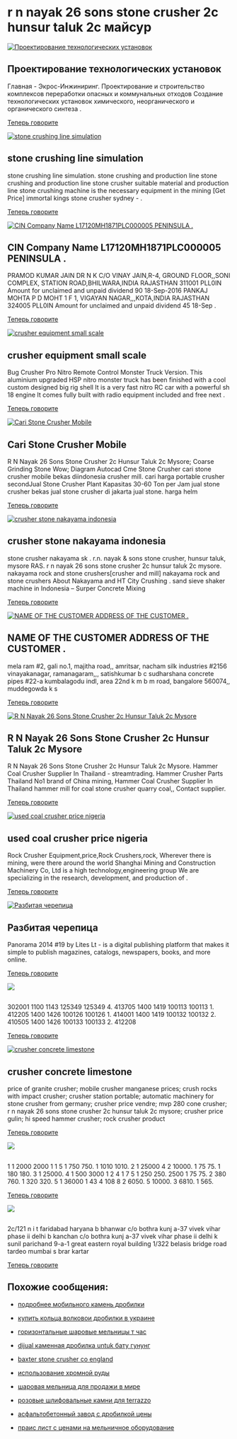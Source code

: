 # r n nayak 26 sons stone crusher 2c hunsur taluk 2c майсур
<a href="https://ru.ecuriezuff.be/products/" target="_blank">![Проектирование технологических установок](https://github.com/millmachine/images/raw/main/487.jpg)</a>
## Проектирование технологических установок
Главная - Экрос-Инжиниринг. Проектирование и строительство комплексов переработки опасных и коммунальных отходов Создание технологических установок химического, неорганического и органического синтеза .
<a href="https://ru.ecuriezuff.be/products/" target="_blank">Теперь говорите</a>
<a href="https://ru.ecuriezuff.be/products/" target="_blank">![stone crushing line simulation](https://github.com/millmachine/images/raw/main/154.jpg)</a>
## stone crushing line simulation
stone crushing line simulation. stone crushing and production line stone crushing and production line stone crusher suitable material and production line stone crushing machine is the necessary equipment in the mining [Get Price] immortal kings stone crusher sydney - .
<a href="https://ru.ecuriezuff.be/products/" target="_blank">Теперь говорите</a>
<a href="https://ru.ecuriezuff.be/products/" target="_blank">![CIN Company Name L17120MH1871PLC000005 PENINSULA .](https://github.com/millmachine/images/raw/main/404.jpg)</a>
## CIN Company Name L17120MH1871PLC000005 PENINSULA .
PRAMOD KUMAR JAIN DR N K C/O VINAY JAIN,R-4, GROUND FLOOR,,SONI COMPLEX, STATION ROAD,BHILWARA,INDIA RAJASTHAN 311001 PLL0IN Amount for unclaimed and unpaid dividend 90 18-Sep-2016 PANKAJ MOHTA P D MOHT 1 F 1, VIGAYAN NAGAR,,,KOTA,INDIA RAJASTHAN 324005 PLL0IN Amount for unclaimed and unpaid dividend 45 18-Sep .
<a href="https://ru.ecuriezuff.be/products/" target="_blank">Теперь говорите</a>
<a href="https://ru.ecuriezuff.be/products/" target="_blank">![crusher equipment small scale](https://github.com/millmachine/images/raw/main/93.jpg)</a>
## crusher equipment small scale
Bug Crusher Pro Nitro Remote Control Monster Truck Version. This aluminium upgraded HSP nitro monster truck has been finished with a cool custom designed big rig shell It is a very fast nitro RC car with a powerful sh 18 engine It comes fully built with radio equipment included and free next .
<a href="https://ru.ecuriezuff.be/products/" target="_blank">Теперь говорите</a>
<a href="https://ru.ecuriezuff.be/products/" target="_blank">![Cari Stone Crusher Mobile](https://github.com/millmachine/images/raw/main/583.jpg)</a>
## Cari Stone Crusher Mobile
R N Nayak 26 Sons Stone Crusher 2c Hunsur Taluk 2c Mysore; Coarse Grinding Stone Wow; Diagram Autocad Cme Stone Crusher  cari stone crusher mobile bekas diindonesia crusher mill. cari harga portable crusher secondJual Stone Crusher Plant Kapasitas 30-60 Ton per Jam jual stone crusher bekas jual stone crusher di jakarta jual stone. harga helm 
<a href="https://ru.ecuriezuff.be/products/" target="_blank">Теперь говорите</a>
<a href="https://ru.ecuriezuff.be/products/" target="_blank">![crusher stone nakayama indonesia](https://github.com/millmachine/images/raw/main/222.jpg)</a>
## crusher stone nakayama indonesia
stone crusher nakayama sk . r.n. nayak & sons stone crusher, hunsur taluk, mysore RAS. r n nayak 26 sons stone crusher 2c hunsur taluk 2c mysore. nakayama rock and stone crushers[crusher and mill] nakayama rock and stone crushers About Nakayama and HT City Crushing . sand sieve shaker machine in Indonesia – Surper Concrete Mixing
<a href="https://ru.ecuriezuff.be/products/" target="_blank">Теперь говорите</a>
<a href="https://ru.ecuriezuff.be/products/" target="_blank">![NAME OF THE CUSTOMER ADDRESS OF THE CUSTOMER .](https://github.com/millmachine/images/raw/main/167.jpg)</a>
## NAME OF THE CUSTOMER ADDRESS OF THE CUSTOMER .
mela ram #2, gali no.1, majitha road,, amritsar, nacham silk industries #2156 vinayakanagar, ramanagaram,,, satishkumar b c sudharshana concrete pipes #22-a kumbalagodu indl, area 22nd k m b m road, bangalore 560074,, muddegowda k s
<a href="https://ru.ecuriezuff.be/products/" target="_blank">Теперь говорите</a>
<a href="https://ru.ecuriezuff.be/products/" target="_blank">![R N Nayak 26 Sons Stone Crusher 2c Hunsur Taluk 2c Mysore](https://github.com/millmachine/images/raw/main/629.jpg)</a>
## R N Nayak 26 Sons Stone Crusher 2c Hunsur Taluk 2c Mysore
R N Nayak 26 Sons Stone Crusher 2c Hunsur Taluk 2c Mysore. Hammer Coal Crusher Supplier In Thailand - streamtrading. Hammer Crusher Parts Thailand No1 brand of China mining, Hammer Coal Crusher Supplier In Thailand hammer mill for coal stone crusher quarry coal,, Contact supplier.
<a href="https://ru.ecuriezuff.be/products/" target="_blank">Теперь говорите</a>
<a href="https://ru.ecuriezuff.be/products/" target="_blank">![used coal crusher price nigeria](https://github.com/millmachine/images/raw/main/754.jpg)</a>
## used coal crusher price nigeria
Rock Crusher Equipment,price,Rock Crushers,rock, Wherever there is mining, were there around the world Shanghai Mining and Construction Machinery Co, Ltd is a high technology,engineering group We are specializing in the research, development, and production of .
<a href="https://ru.ecuriezuff.be/products/" target="_blank">Теперь говорите</a>
<a href="https://ru.ecuriezuff.be/products/" target="_blank">![Разбитая черепица](https://github.com/millmachine/images/raw/main/155.jpg)</a>
## Разбитая черепица
Panorama 2014 #19 by Lites Lt - is a digital publishing platform that makes it simple to publish magazines, catalogs, newspapers, books, and more online.
<a href="https://ru.ecuriezuff.be/products/" target="_blank">Теперь говорите</a>
<a href="https://ru.ecuriezuff.be/products/" target="_blank">![](https://github.com/millmachine/images/raw/main/304.jpg)</a>
## 
302001 1100 1143 125349 125349 4. 413705 1400 1419 100113 100113 1. 412205 1400 1426 100126 100126 1. 414001 1400 1419 100132 100132 2. 410505 1400 1426 100133 100133 2. 412208
<a href="https://ru.ecuriezuff.be/products/" target="_blank">Теперь говорите</a>
<a href="https://ru.ecuriezuff.be/products/" target="_blank">![crusher concrete limestone](https://github.com/millmachine/images/raw/main/177.jpg)</a>
## crusher concrete limestone
price of granite crusher; mobile crusher manganese prices; crush rocks with impact crusher; crusher station portable; automatic machinery for stone crusher from germany; crusher price vendre; mvp 280 cone crusher; r n nayak 26 sons stone crusher 2c hunsur taluk 2c mysore; crusher price gulin; hi speed hammer crusher; rock crusher product 
<a href="https://ru.ecuriezuff.be/products/" target="_blank">Теперь говорите</a>
<a href="https://ru.ecuriezuff.be/products/" target="_blank">![](https://github.com/millmachine/images/raw/main/44.jpg)</a>
## 
1 1 2000 2000 1 1 5 1 750 750. 1 1010 1010. 2 1 25000 4 2 10000. 1 75 75. 1 180 180. 3 1 25000. 4 1 500 3000 1 2 4 1 7 5 1 250 250. 2500 1 75 75. 2 380 760. 1 320 320. 5 1 36000 1 43 4 108 8 2 6050. 5 10000. 3 6810. 1 565.
<a href="https://ru.ecuriezuff.be/products/" target="_blank">Теперь говорите</a>
<a href="https://ru.ecuriezuff.be/products/" target="_blank">![](https://github.com/millmachine/images/raw/main/609.jpg)</a>
## 
2c/121 n i t faridabad haryana b bhanwar c/o bothra kunj a-37 vivek vihar phase ii delhi b kanchan c/o bothra kunj a-37 vivek vihar phase ii delhi k sunil parichand 9-a-1 great eastern royal building 1/322 belasis bridge road tardeo mumbai s brar kartar
<a href="https://ru.ecuriezuff.be/products/" target="_blank">Теперь говорите</a>
## Похожие сообщения:
* [подробнее мобильного камень дробилки](%D0%BF%D0%BE%D0%B4%D1%80%D0%BE%D0%B1%D0%BD%D0%B5%D0%B5%20%D0%BC%D0%BE%D0%B1%D0%B8%D0%BB%D1%8C%D0%BD%D0%BE%D0%B3%D0%BE%20%D0%BA%D0%B0%D0%BC%D0%B5%D0%BD%D1%8C%20%D0%B4%D1%80%D0%BE%D0%B1%D0%B8%D0%BB%D0%BA%D0%B8.md)
* [купить кольца волковои дробилки в украине](%D0%BA%D1%83%D0%BF%D0%B8%D1%82%D1%8C%20%D0%BA%D0%BE%D0%BB%D1%8C%D1%86%D0%B0%20%D0%B2%D0%BE%D0%BB%D0%BA%D0%BE%D0%B2%D0%BE%D0%B8%20%D0%B4%D1%80%D0%BE%D0%B1%D0%B8%D0%BB%D0%BA%D0%B8%20%D0%B2%20%D1%83%D0%BA%D1%80%D0%B0%D0%B8%D0%BD%D0%B5.md)
* [горизонтальные шаровые мельницы т час](%D0%B3%D0%BE%D1%80%D0%B8%D0%B7%D0%BE%D0%BD%D1%82%D0%B0%D0%BB%D1%8C%D0%BD%D1%8B%D0%B5%20%D1%88%D0%B0%D1%80%D0%BE%D0%B2%D1%8B%D0%B5%20%D0%BC%D0%B5%D0%BB%D1%8C%D0%BD%D0%B8%D1%86%D1%8B%20%D1%82%20%D1%87%D0%B0%D1%81.md)
* [dijual каменная дробилка untuk бату гунунг](dijual%20%D0%BA%D0%B0%D0%BC%D0%B5%D0%BD%D0%BD%D0%B0%D1%8F%20%D0%B4%D1%80%D0%BE%D0%B1%D0%B8%D0%BB%D0%BA%D0%B0%20untuk%20%D0%B1%D0%B0%D1%82%D1%83%20%D0%B3%D1%83%D0%BD%D1%83%D0%BD%D0%B3.md)
* [baxter stone crusher co england](baxter%20stone%20crusher%20co%20england.md)
* [использование хромной руды](%D0%B8%D1%81%D0%BF%D0%BE%D0%BB%D1%8C%D0%B7%D0%BE%D0%B2%D0%B0%D0%BD%D0%B8%D0%B5%20%D1%85%D1%80%D0%BE%D0%BC%D0%BD%D0%BE%D0%B9%20%D1%80%D1%83%D0%B4%D1%8B.md)
* [шаровая мельница для продажи в мире](%D1%88%D0%B0%D1%80%D0%BE%D0%B2%D0%B0%D1%8F%20%D0%BC%D0%B5%D0%BB%D1%8C%D0%BD%D0%B8%D1%86%D0%B0%20%D0%B4%D0%BB%D1%8F%20%D0%BF%D1%80%D0%BE%D0%B4%D0%B0%D0%B6%D0%B8%20%D0%B2%20%D0%BC%D0%B8%D1%80%D0%B5.md)
* [розовые шлифовальные камни для terrazzo](%D1%80%D0%BE%D0%B7%D0%BE%D0%B2%D1%8B%D0%B5%20%D1%88%D0%BB%D0%B8%D1%84%D0%BE%D0%B2%D0%B0%D0%BB%D1%8C%D0%BD%D1%8B%D0%B5%20%D0%BA%D0%B0%D0%BC%D0%BD%D0%B8%20%D0%B4%D0%BB%D1%8F%20terrazzo.md)
* [асфальтобетонный завод с дробилкой цены](%D0%B0%D1%81%D1%84%D0%B0%D0%BB%D1%8C%D1%82%D0%BE%D0%B1%D0%B5%D1%82%D0%BE%D0%BD%D0%BD%D1%8B%D0%B9%20%D0%B7%D0%B0%D0%B2%D0%BE%D0%B4%20%D1%81%20%D0%B4%D1%80%D0%BE%D0%B1%D0%B8%D0%BB%D0%BA%D0%BE%D0%B9%20%D1%86%D0%B5%D0%BD%D1%8B.md)
* [праис лист с ценами на мельничное оборудование](%D0%BF%D1%80%D0%B0%D0%B8%D1%81%20%D0%BB%D0%B8%D1%81%D1%82%20%D1%81%20%D1%86%D0%B5%D0%BD%D0%B0%D0%BC%D0%B8%20%D0%BD%D0%B0%20%D0%BC%D0%B5%D0%BB%D1%8C%D0%BD%D0%B8%D1%87%D0%BD%D0%BE%D0%B5%20%D0%BE%D0%B1%D0%BE%D1%80%D1%83%D0%B4%D0%BE%D0%B2%D0%B0%D0%BD%D0%B8%D0%B5.md)

